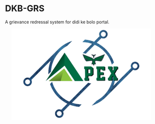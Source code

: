 # DKB-GRS

A grievance redressal system for didi ke bolo portal.

<p align="center"><img src ="web/images/Team_Apex.png" width="460" height="300" ></p>
